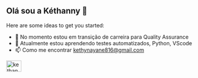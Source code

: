 ## Olá sou a Kéthanny 👋




Here are some ideas to get you started:

- 🔭 No momento estou em transição de carreira para Quality Assurance
- 🌱 Atualmente estou aprendendo testes automatizados, Python, VScode
- 📫 Como me encontrar kethynayane816@gmail.com
 <p align="left">
<a href="https://linkedin.com/in/kethanny/" target="blank"><img align="center" src="https://raw.githubusercontent.com/rahuldkjain/github-profile-readme-generator/master/src/images/icons/Social/linked-in-alt.svg" alt="kethanny/" height="30" width="40" /></a>
</p>

